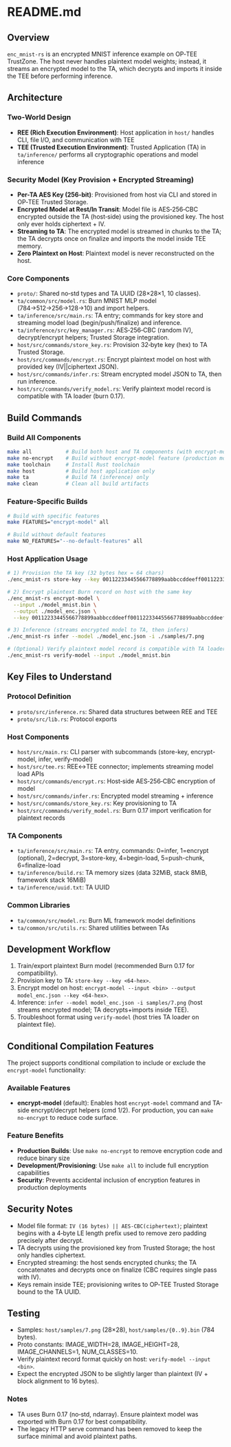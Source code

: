 # README.md

## Overview

`enc_mnist-rs` is an encrypted MNIST inference example on OP‑TEE TrustZone. The host never handles plaintext model weights; instead, it streams an encrypted model to the TA, which decrypts and imports it inside the TEE before performing inference.

## Architecture

### Two-World Design
- **REE (Rich Execution Environment)**: Host application in `host/` handles CLI, file I/O, and communication with TEE
- **TEE (Trusted Execution Environment)**: Trusted Application (TA) in `ta/inference/` performs all cryptographic operations and model inference

### Security Model (Key Provision + Encrypted Streaming)
- **Per-TA AES Key (256‑bit)**: Provisioned from host via CLI and stored in OP‑TEE Trusted Storage.
- **Encrypted Model at Rest/In Transit**: Model file is AES‑256‑CBC encrypted outside the TA (host‑side) using the provisioned key. The host only ever holds ciphertext + IV.
- **Streaming to TA**: The encrypted model is streamed in chunks to the TA; the TA decrypts once on finalize and imports the model inside TEE memory.
- **Zero Plaintext on Host**: Plaintext model is never reconstructed on the host.

### Core Components
- `proto/`: Shared no‑std types and TA UUID (28×28×1, 10 classes).
- `ta/common/src/model.rs`: Burn MNIST MLP model (784→512→256→128→10) and import helpers.
- `ta/inference/src/main.rs`: TA entry; commands for key store and streaming model load (begin/push/finalize) and inference.
- `ta/inference/src/key_manager.rs`: AES‑256‑CBC (random IV), decrypt/encrypt helpers; Trusted Storage integration.
- `host/src/commands/store_key.rs`: Provision 32‑byte key (hex) to TA Trusted Storage.
- `host/src/commands/encrypt.rs`: Encrypt plaintext model on host with provided key (IV||ciphertext JSON).
- `host/src/commands/infer.rs`: Stream encrypted model JSON to TA, then run inference.
- `host/src/commands/verify_model.rs`: Verify plaintext model record is compatible with TA loader (burn 0.17).

## Build Commands

### Build All Components
```bash
make all           # Build both host and TA components (with encrypt-model feature)
make no-encrypt    # Build without encrypt-model feature (production mode)
make toolchain     # Install Rust toolchain
make host          # Build host application only
make ta            # Build TA (inference) only
make clean         # Clean all build artifacts
```

### Feature-Specific Builds
```bash
# Build with specific features
make FEATURES="encrypt-model" all

# Build without default features
make NO_FEATURES="--no-default-features" all
```

### Host Application Usage
```bash
# 1) Provision the TA key (32 bytes hex = 64 chars)
./enc_mnist-rs store-key --key 00112233445566778899aabbccddeeff00112233445566778899aabbccddeeff

# 2) Encrypt plaintext Burn record on host with the same key
./enc_mnist-rs encrypt-model \
  --input ./model_mnist.bin \
  --output ./model_enc.json \
  --key 00112233445566778899aabbccddeeff00112233445566778899aabbccddeeff

# 3) Inference (streams encrypted model to TA, then infers)
./enc_mnist-rs infer --model ./model_enc.json -i ./samples/7.png

# (Optional) Verify plaintext model record is compatible with TA loader (burn 0.17)
./enc_mnist-rs verify-model --input ./model_mnist.bin
```

## Key Files to Understand

### Protocol Definition
- `proto/src/inference.rs`: Shared data structures between REE and TEE
- `proto/src/lib.rs`: Protocol exports

### Host Components
- `host/src/main.rs`: CLI parser with subcommands (store-key, encrypt-model, infer, verify-model)
- `host/src/tee.rs`: REE↔TEE connector; implements streaming model load APIs
- `host/src/commands/encrypt.rs`: Host‑side AES‑256‑CBC encryption of model
- `host/src/commands/infer.rs`: Encrypted model streaming + inference
- `host/src/commands/store_key.rs`: Key provisioning to TA
- `host/src/commands/verify_model.rs`: Burn 0.17 import verification for plaintext records

### TA Components
- `ta/inference/src/main.rs`: TA entry, commands: 0=infer, 1=encrypt (optional), 2=decrypt, 3=store-key, 4=begin-load, 5=push-chunk, 6=finalize-load
- `ta/inference/build.rs`: TA memory sizes (data 32MiB, stack 8MiB, framework stack 16MiB)
- `ta/inference/uuid.txt`: TA UUID

### Common Libraries
- `ta/common/src/model.rs`: Burn ML framework model definitions
- `ta/common/src/utils.rs`: Shared utilities between TAs

## Development Workflow

1. Train/export plaintext Burn model (recommended Burn 0.17 for compatibility).
2. Provision key to TA: `store-key --key <64-hex>`.
3. Encrypt model on host: `encrypt-model --input <bin> --output model_enc.json --key <64-hex>`.
4. Inference: `infer --model model_enc.json -i samples/7.png` (host streams encrypted model; TA decrypts+imports inside TEE).
5. Troubleshoot format using `verify-model` (host tries TA loader on plaintext file).

## Conditional Compilation Features

The project supports conditional compilation to include or exclude the `encrypt-model` functionality:

### Available Features
- **encrypt-model** (default): Enables host `encrypt-model` command and TA-side encrypt/decrypt helpers (cmd 1/2). For production, you can `make no-encrypt` to reduce code surface.

### Feature Benefits
- **Production Builds**: Use `make no-encrypt` to remove encryption code and reduce binary size
- **Development/Provisioning**: Use `make all` to include full encryption capabilities
- **Security**: Prevents accidental inclusion of encryption features in production deployments

## Security Notes

- Model file format: `IV (16 bytes) || AES‑CBC(ciphertext)`; plaintext begins with a 4‑byte LE length prefix used to remove zero padding precisely after decrypt.
- TA decrypts using the provisioned key from Trusted Storage; the host only handles ciphertext.
- Encrypted streaming: the host sends encrypted chunks; the TA concatenates and decrypts once on finalize (CBC requires single pass with IV).
- Keys remain inside TEE; provisioning writes to OP‑TEE Trusted Storage bound to the TA UUID.

## Testing

- Samples: `host/samples/7.png` (28×28), `host/samples/{0..9}.bin` (784 bytes).
- Proto constants: IMAGE_WIDTH=28, IMAGE_HEIGHT=28, IMAGE_CHANNELS=1, NUM_CLASSES=10.
- Verify plaintext record format quickly on host: `verify-model --input <bin>`.
- Expect the encrypted JSON to be slightly larger than plaintext (IV + block alignment to 16 bytes).

### Notes
- TA uses Burn 0.17 (no‑std, ndarray). Ensure plaintext model was exported with Burn 0.17 for best compatibility.
- The legacy HTTP serve command has been removed to keep the surface minimal and avoid plaintext paths.
